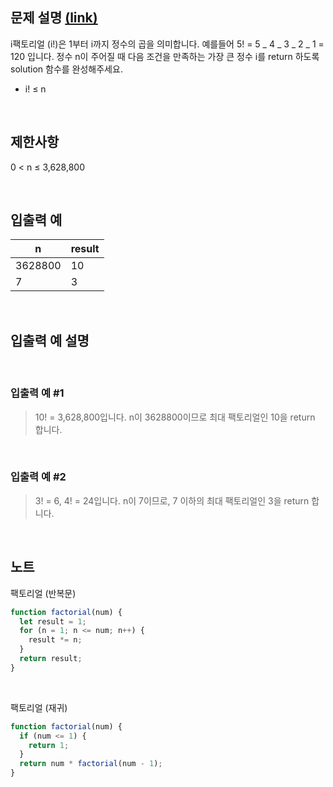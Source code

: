 ## 문제 설명 [(link)](https://school.programmers.co.kr/learn/courses/30/lessons/120848?language=javascript)

i팩토리얼 (i!)은 1부터 i까지 정수의 곱을 의미합니다. 예를들어 5! = 5 _ 4 _ 3 _ 2 _ 1 = 120 입니다. 정수 n이 주어질 때 다음 조건을 만족하는 가장 큰 정수 i를 return 하도록 solution 함수를 완성해주세요.

- i! ≤ n

<br>

## 제한사항

0 < n ≤ 3,628,800

<br>

## 입출력 예

| n       | result |
| ------- | ------ |
| 3628800 | 10     |
| 7       | 3      |

<br>

## 입출력 예 설명

<br>

### 입출력 예 #1

> 10! = 3,628,800입니다. n이 3628800이므로 최대 팩토리얼인 10을 return 합니다.

<br>

### 입출력 예 #2

> 3! = 6, 4! = 24입니다. n이 7이므로, 7 이하의 최대 팩토리얼인 3을 return 합니다.

<br>

## 노트

팩토리얼 (반복문)

```js
function factorial(num) {
  let result = 1;
  for (n = 1; n <= num; n++) {
    result *= n;
  }
  return result;
}
```

<br>

팩토리얼 (재귀)

```js
function factorial(num) {
  if (num <= 1) {
    return 1;
  }
  return num * factorial(num - 1);
}
```
